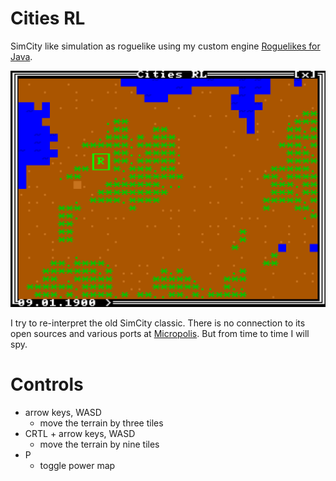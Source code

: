 # Cities RL
SimCity like simulation as roguelike using my custom engine
[Roguelikes for Java](https://github.com/klaushauschild1984/rl4j).

![Cities RL](screenshot.png?raw=true "Cities RL")

I try to re-interpret the old SimCity classic. There is no connection to its open sources and various ports at
[Micropolis](https://github.com/SimHacker/micropolis). But from time to time I will spy.

# Controls
* arrow keys, WASD
  * move the terrain by three tiles
* CRTL + arrow keys, WASD
  * move the terrain by nine tiles
* P
  * toggle power map
